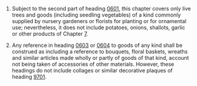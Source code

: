 1. Subject to the second part of heading [0601](/headings/0601), this chapter covers only live trees and goods (including seedling vegetables) of a kind commonly supplied by nursery gardeners or florists for planting or for ornamental use; nevertheless, it does not include potatoes, onions, shallots, garlic or other products of Chapter [7](/chapters/07).

2. Any reference in heading [0603](/headings/0603) or [0604](/headings/0604) to goods of any kind shall be construed as including a reference to bouquets, floral baskets, wreaths and similar articles made wholly or partly of goods of that kind, account not being taken of accessories of other materials. However, these headings do not include collages or similar decorative plaques of heading [9701](/headings/9701).
